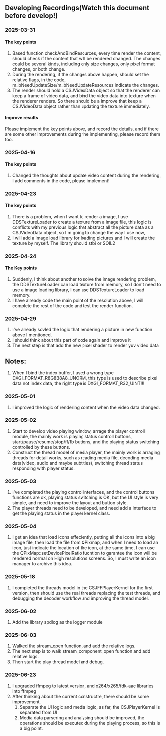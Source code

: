 ## Developing Recordings(Watch this document before develop!)

### 2025-03-31
#### The key points
1. Based function checkAndBindResources, every time render the content, should check if the content that will be rendered changed. The changes could be several kinds, including only size changes, only pixel format changes, or both change.
2. During the rendering, if the changes above happen, should set the relative flags, in the code, m_bNeedUpdateSize/m_bNeedUpdateResources indicate the changes.
3. The render should hold a CSJVideoData object so that the renderer can keep a frame of video data, and bind the video data into texture when the renderer renders. So there should be a improve that keep a CSJVideoData object rather than updating the texture immediately.

#### Improve results
Please implement the key points above, and record the details, and if there are some other improvements during the implementing, please record them too.

### 2025-04-16
#### The key points
1. Changed the thoughts about update video content during the rendering, I add comments in the code, please implement!

### 2025-04-23
#### The key points
1. There is a problem, when I want to render a image, I use DDSTextureLoader to create a texture from a image file, this logic is conflicts with my previous logic that abstract all the picture data as a CSJVideoData object, so I'm going to change the way I use now,
2. I will add a image load library for loading pictures and I will create the texture by myself. The library should stbi or SOIL2

### 2025-04-24
#### The Key points
1. Suddenly, I think about another to solve the image rendering problem, the DDSTextureLoader can load texture from memory, so I don't need to use a image loading library, I can use DDSTextureLoader to load memory.
2. I have already code the main point of the resolution above, I will complete the rest of the code and test the render function.

### 2025-04-29
1. I've already sovled the logic that rendering a picture in new function above I mentioned.
2. I should think about this part of code again and improve it
3. The next step is that add the new pixel shader to render yuv video data

## Notes:
1. When I bind the index buffer, I used a wrong type DXGI_FORMAT_R8G8B8A8_UNORM, this type is used to describe pixel data not index data, the right type is DXGI_FORMAT_R32_UINT!!!

### 2025-05-01
1. I improved the logic of rendering content when the video data changed.

### 2025-05-02
1. Start to develop video playing window, arrage the player controll module, the mainly work is playing status controll buttons, start/pause/resume/stop/ff/fb buttons, and the playing status switching controlled by these buttons.
2. Construct the thread model of media player, the mainly work is arraging threads for detail works, such as reading media file, decoding media data(video, audio and maybe subtitles), switching thread status responding with player status.

### 2025-05-03
1. I've completed the playing control interfaces, and the control buttons functions are ok, playing status switching is OK, but the UI style is very simple, and need to improve the layout and button style.
2. The player threads need to be developed, and need add a interface to get the playing status in the player kernel class.

### 2025-05-04
1. I get an idea that load icons effeciently, putting all the icons into a big image file, then load the file from QPixmap, and when I need to load an icon, just indicate the location of the icon, at the same time, I can use the QPixMap::setDevicePixelRatio fucntion to garantee the icon will be rendered normal on High resolutions screens. So, I must write an icon manager to archive this idea. 

### 2025-05-18
1. I completed the threads model in the CSJFFPlayerKernel for the first version, then should use the real threads replacing the test threads, and debugging the decoder workflow and improving the thread model.

### 2025-06-02
1. Add the library spdlog as the logger module

### 2025-06-03
1. Walked the stream_open function, and add the relative logs.
2. The next step is to walk stream_component_open function and add relative logs.
3. Then start the play thread model and debug.

### 2025-06-23
1. I upgraded ffmpeg to latest version, and x264/x265/fdk-aac libraries into ffmpeg
2. After thinking about the current constructre, there should be some improvement.
    1. Separate the UI logic and media logic, as far, the CSJPlayerKernel is separated from UI
    2. Media data parsering and analysing should be improved, the operations should be executed during the playing process, so this is a big point. 